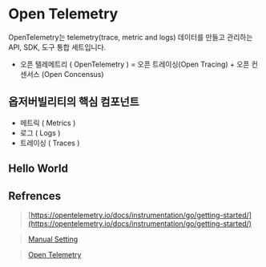 # Open Telemetry 

OpenTelemetry는 telemetry(trace, metric and logs) 데이터를 만들고 관리하는 API, SDK, 도구 통합 세트입니다.  

- 오픈 텔레메트리 ( OpenTelemetry ) = 오픈 트레이싱(Open Tracing) + 오픈 컨센서스 (Open Concensus)

## 옵저버빌리티의 핵심 컴포넌트 

- 메트릭 ( Metrics )
- 로그 ( Logs )
- 트레이싱 ( Traces )

## Hello World 



## Refrences 

> [https://opentelemetry.io/docs/instrumentation/go/getting-started/](https://opentelemetry.io/docs/instrumentation/go/getting-started/)  

> [Manual Setting](https://opentelemetry.io/docs/instrumentation/go/manual/)   

> [Open Telemetry](https://haandol.github.io/2021/12/13/demystifying-observability-and-opentelemetry-2.html#fn:2)  